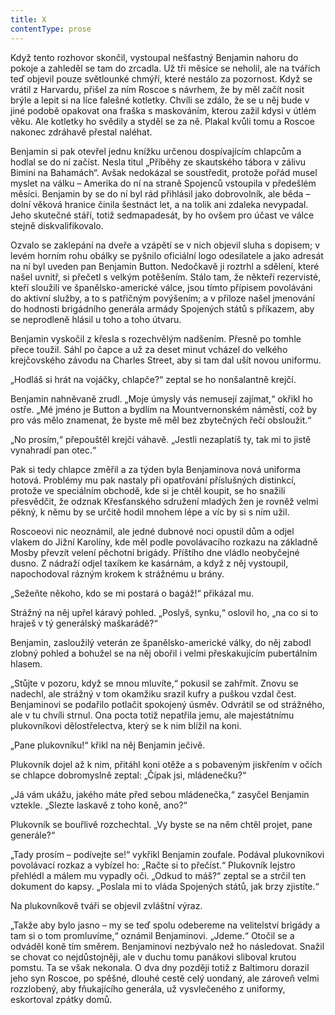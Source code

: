 ```yaml
---
title: X
contentType: prose
---
```


<section>

Když tento rozhovor skončil, vystoupal nešťastný Benjamin nahoru do pokoje a zahleděl se tam do zrcadla. Už tři měsíce se neholil, ale na tvářích teď objevil pouze světlounké chmýří, které nestálo za pozornost. Když se vrátil z Harvardu, přišel za ním Roscoe s návrhem, že by měl začít nosit brýle a lepit si na líce falešné kotletky. Chvíli se zdálo, že se u něj bude v jiné podobě opakovat ona fraška s maskováním, kterou zažil kdysi v útlém věku. Ale kotletky ho svědily a styděl se za ně. Plakal kvůli tomu a Roscoe nakonec zdráhavě přestal naléhat.

</section>

<section>

Benjamin si pak otevřel jednu knížku určenou dospívajícím chlapcům a hodlal se do ní začíst. Nesla titul „Příběhy ze skautského tábora v zálivu Bimini na Bahamách“. Avšak nedokázal se soustředit, protože pořád musel myslet na válku – Amerika do ní na straně Spojenců vstoupila v předešlém měsíci. Benjamin by se do ní byl rád přihlásil jako dobrovolník, ale běda – dolní věková hranice činila šestnáct let, a na tolik ani zdaleka nevypadal. Jeho skutečné stáří, totiž sedmapadesát, by ho ovšem pro účast ve válce stejně diskvalifikovalo.

Ozvalo se zaklepání na dveře a vzápětí se v nich objevil sluha s dopisem; v levém horním rohu obálky se pyšnilo oficiální logo odesilatele a jako adresát na ní byl uveden pan Benjamin Button. Nedočkavě ji roztrhl a sdělení, které našel uvnitř, si přečetl s velkým potěšením. Stálo tam, že někteří rezervisté, kteří sloužili ve španělsko-americké válce, jsou tímto přípisem povoláváni do aktivní služby, a to s patřičným povýšením; a v příloze našel jmenování do hodnosti brigádního generála armády Spojených států s příkazem, aby se neprodleně hlásil u toho a toho útvaru.

Benjamin vyskočil z křesla s rozechvělým nadšením. Přesně po tomhle přece toužil. Sáhl po čapce a už za deset minut vcházel do velkého krejčovského závodu na Charles Street, aby si tam dal ušít novou uniformu.

„Hodláš si hrát na vojáčky, chlapče?“ zeptal se ho nonšalantně krejčí.

Benjamin nahněvaně zrudl. „Moje úmysly vás nemusejí zajímat,“ okřikl ho ostře. „Mé jméno je Button a bydlím na Mountvernonském náměstí, což by pro vás mělo znamenat, že byste mě měl bez zbytečných řečí obsloužit.“

„No prosím,“ přepouštěl krejčí váhavě. „Jestli nezaplatíš ty, tak mi to jistě vynahradí pan otec.“

Pak si tedy chlapce změřil a za týden byla Benjaminova nová uniforma hotová. Problémy mu pak nastaly při opatřování příslušných distinkcí, protože ve speciálním obchodě, kde si je chtěl koupit, se ho snažili přesvědčit, že odznak Křesťanského sdružení mladých žen je rovněž velmi pěkný, k němu by se určitě hodil mnohem lépe a víc by si s ním užil.

Roscoeovi nic neoznámil, ale jedné dubnové noci opustil dům a odjel vlakem do Jižní Karolíny, kde měl podle povolávacího rozkazu na základně Mosby převzít velení pěchotní brigády. Příštího dne vládlo neobyčejné dusno. Z nádraží odjel taxíkem ke kasárnám, a když z něj vystoupil, napochodoval rázným krokem k strážnému u brány.

„Sežeňte někoho, kdo se mi postará o bagáž!“ přikázal mu.

Strážný na něj upřel káravý pohled. „Poslyš, synku,“ oslovil ho, „na co si to hraješ v tý generálský maškarádě?“

Benjamin, zasloužilý veterán ze španělsko-americké války, do něj zabodl zlobný pohled a bohužel se na něj obořil i velmi přeskakujícím pubertálním hlasem.

„Stůjte v pozoru, když se mnou mluvíte,“ pokusil se zahřmít. Znovu se nadechl, ale strážný v tom okamžiku srazil kufry a puškou vzdal čest. Benjaminovi se podařilo potlačit spokojený úsměv. Odvrátil se od strážného, ale v tu chvíli strnul. Ona pocta totiž nepatřila jemu, ale majestátnímu plukovníkovi dělostřelectva, který se k nim blížil na koni.

„Pane plukovníku!“ křikl na něj Benjamin ječivě.

Plukovník dojel až k nim, přitáhl koni otěže a s pobaveným jiskřením v očích se chlapce dobromyslně zeptal: „Čípak jsi, mládenečku?“

„Já vám ukážu, jakého máte před sebou mládenečka,“ zasyčel Benjamin vztekle. „Slezte laskavě z toho koně, ano?“

Plukovník se bouřlivě rozchechtal. „Vy byste se na něm chtěl projet, pane generále?“

„Tady prosím – podívejte se!“ vykřikl Benjamin zoufale. Podával plukovníkovi povolávací rozkaz a vybízel ho: „Račte si to přečíst.“ Plukovník lejstro přehlédl a málem mu vypadly oči. „Odkud to máš?“ zeptal se a strčil ten dokument do kapsy. „Poslala mi to vláda Spojených států, jak brzy zjistíte.“

Na plukovníkově tváři se objevil zvláštní výraz.

„Takže aby bylo jasno – my se teď spolu odebereme na velitelství brigády a tam si o tom promluvíme,“ oznámil Benjaminovi. „Jdeme.“ Otočil se a odváděl koně tím směrem. Benjaminovi nezbývalo než ho následovat. Snažil se chovat co nejdůstojněji, ale v duchu tomu panákovi sliboval krutou pomstu. Ta se však nekonala. O dva dny později totiž z Baltimoru dorazil jeho syn Roscoe, po spěšné, dlouhé cestě celý uondaný, ale zároveň velmi rozzlobený, aby fňukajícího generála, už vysvlečeného z uniformy, eskortoval zpátky domů.

</section>

